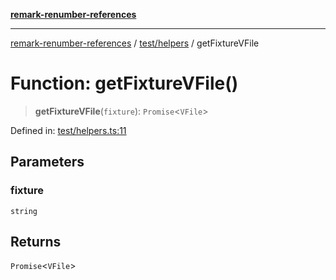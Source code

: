 [**remark-renumber-references**](../../../README.md)

***

[remark-renumber-references](../../../README.md) / [test/helpers](../README.md) / getFixtureVFile

# Function: getFixtureVFile()

> **getFixtureVFile**(`fixture`): `Promise`\<`VFile`\>

Defined in: [test/helpers.ts:11](https://github.com/Xunnamius/unified-utils/blob/db9324f7d85f6c42c409c21112a9a13cb88ca748/packages/remark-renumber-references/test/helpers.ts#L11)

## Parameters

### fixture

`string`

## Returns

`Promise`\<`VFile`\>
